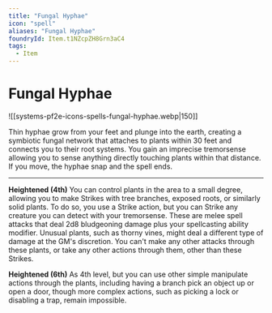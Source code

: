 ```yaml
---
title: "Fungal Hyphae"
icon: "spell"
aliases: "Fungal Hyphae"
foundryId: Item.t1NZcpZH8Grn3aC4
tags:
  - Item
---
```


# Fungal Hyphae
![[systems-pf2e-icons-spells-fungal-hyphae.webp|150]]

Thin hyphae grow from your feet and plunge into the earth, creating a symbiotic fungal network that attaches to plants within 30 feet and connects you to their root systems. You gain an imprecise tremorsense allowing you to sense anything directly touching plants within that distance. If you move, the hyphae snap and the spell ends.

* * *

**Heightened (4th)** You can control plants in the area to a small degree, allowing you to make Strikes with tree branches, exposed roots, or similarly solid plants. To do so, you use a Strike action, but you can Strike any creature you can detect with your tremorsense. These are melee spell attacks that deal 2d8 bludgeoning damage plus your spellcasting ability modifier. Unusual plants, such as thorny vines, might deal a different type of damage at the GM's discretion. You can't make any other attacks through these plants, or take any other actions through them, other than these Strikes.

**Heightened (6th)** As 4th level, but you can use other simple manipulate actions through the plants, including having a branch pick an object up or open a door, though more complex actions, such as picking a lock or disabling a trap, remain impossible.
